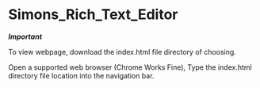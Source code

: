 # Simons_Rich_Text_Editor
 
***Important***

To view webpage, download the index.html file directory of choosing.

Open a supported web browser (Chrome Works Fine), Type the index.html directory file location into the navigation bar.
